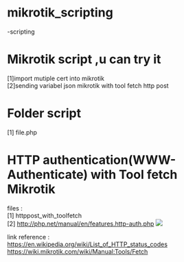 # mikrotik_scripting
-scripting
# Mikrotik script ,u can try it

[1]import mutiple cert  into mikrotik 
<br/>
[2]sending variabel json mikrotik with tool fetch http post

# Folder script 
[1] file.php 

# HTTP authentication(WWW-Authenticate) with Tool fetch Mikrotik 
files : 
<br/>
[1] httppost_with_toolfetch
<br/>
[2] http://php.net/manual/en/features.http-auth.php
<img src="https://github.com/mqnoy/mikrotik_scripting/blob/master/basic-auth-mtr.jpg"/>






link reference :
<br/>
https://en.wikipedia.org/wiki/List_of_HTTP_status_codes
<br/>
https://wiki.mikrotik.com/wiki/Manual:Tools/Fetch
